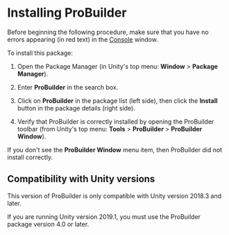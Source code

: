 # Installing ProBuilder

Before beginning the following procedure, make sure that you have no errors appearing (in red text) in the [Console](https://docs.unity3d.com/Manual/Console.html) window.

To install this package:

1. Open the Package Manager (in Unity's top menu: **Window** > **Package Manager**).

2. Enter **ProBuilder** in the search box.

3. Click on **ProBuilder** in the package list (left side), then click the **Install** button in the package details (right side).

4. Verify that ProBuilder is correctly installed by opening the ProBuilder toolbar (from Unity's top menu: **Tools** > **ProBuilder** > **ProBuilder Window**).

  If you don't see the **ProBuilder Window** menu item, then ProBuilder did not install correctly.



## Compatibility with Unity versions

This version of ProBuilder is only compatible with Unity version 2018.3 and later.

If you are running Unity version 2019.1, you must use the ProBuilder package version 4.0 or later.